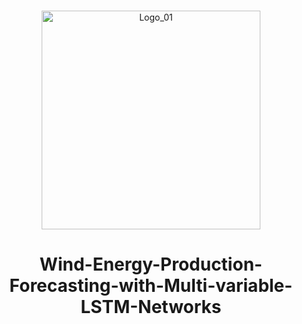 # 
<p align="center">
    <img width="350" src="Image/Logo_01.png" alt="Logo_01">
</p>

<h1 align="center">
    
Wind-Energy-Production-Forecasting-with-Multi-variable-LSTM-Networks

</h1>

